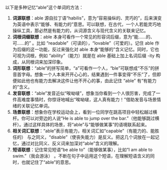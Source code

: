 以下是多种记忆“able”这个单词的方法：
1. **词源联想**：able 源自拉丁语“habilis”，意为“容易操纵的、灵巧的”，后来演变为英语中表示“能够、有能力的”意思。可以联想，在古代，一个人若能灵巧地操纵工具，那必然是有能力的，从词源含义与现代含义的关联来记忆。
2. **词根词缀联想**：able 本身可看作一个常见的形容词后缀，意为“能……的、可……的” 。比如 “readable”（可读的），“lovable”（可爱的）。记住 able 作为后缀的这一功能，反过来强化对 able 本身“能够的”含义记忆。同时，它也可视为词根，例如 “ability”（能力）就是在 able 基础上加上名词后缀 -ity 构成，从同根词来加深印象。 
3. **词形联想**：“able”的拼写简单，“a”可看作一个人，“ble”可联想成“不乐”的拼音首字母。想象一个人本来开开心心的，结果遇到一件事变得“不乐”了，但即便如此他也有能力去解决这件让他不开心的事，由此记住 “able” 有“有能力的”含义。 
4. **发音联想**：“able”发音近似“唉呦啵”，想象当你看到一个人很厉害，完成了一件高难度事情时，你惊讶地喊出“唉呦啵，这人真有能力！”借助发音与场景情绪的关联记忆单词。 
5. **场景联想**：想象你在学校运动会上，看到一位同学在跳高项目中轻松越过横杆。你可以对旁边的人说“He is able to jump over the bar.”（他能够跳过横杆）。通过这样具体的场景，将“able”与“能够做某事”的语境联系起来。 
6. **相关词汇联想**：“able”表示有能力，相关词汇如“capable”（有能力的、能胜任的） 与之同义，“disable”（使丧失能力）是反义。把这几个词放在一起记忆，通过对比同义、反义词来加深对“able”含义的理解。 
7. **短语联想**：记住常见短语“be able to”（能够做某事），比如“I am able to swim.”（我会游泳） 。不断在句子中运用这个短语，在理解短语含义的同时，也就记住了“able”的意思。 